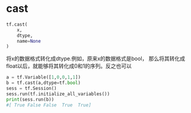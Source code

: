 # cast

```py
tf.cast(
    x,
    dtype,
    name=None
)
```
将x的数据格式转化成dtype.例如，原来x的数据格式是bool， 
那么将其转化成float以后，就能够将其转化成0和1的序列。反之也可以

```py
a = tf.Variable([1,0,0,1,1])
b = tf.cast(a,dtype=tf.bool)
sess = tf.Session()
sess.run(tf.initialize_all_variables())
print(sess.run(b))
#[ True False False  True  True]
```